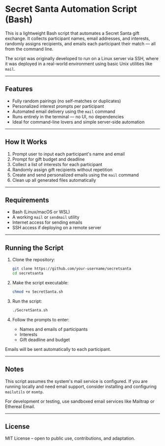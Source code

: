# Secret Santa Automation Script (Bash)

This is a lightweight Bash script that automates a Secret Santa gift exchange. It collects participant names, email addresses, and interests, randomly assigns recipients, and emails each participant their match — all from the command line.

The script was originally developed to run on a Linux server via SSH, where it was deployed in a real-world environment using basic Unix utilities like `mail`.

---

## Features

- Fully random pairings (no self-matches or duplicates)
- Personalized interest prompts per participant
- Automated email delivery using the `mail` command
- Runs entirely in the terminal — no UI, no dependencies
- Ideal for command-line lovers and simple server-side automation

---

## How It Works

1. Prompt user to input each participant's name and email
2. Prompt for gift budget and deadline
3. Collect a list of interests for each participant
4. Randomly assign gift recipients without repetition
5. Create and send personalized emails using the `mail` command
6. Clean up all generated files automatically

---

## Requirements

- Bash (Linux/macOS or WSL)
- A working `mail` or `sendmail` utility
- Internet access for sending emails
- SSH access if deploying on a remote server

---

## Running the Script

1. Clone the repository:

   ```bash
   git clone https://github.com/your-username/secretsanta
   cd secretsanta
   ```

2. Make the script executable:

   ```bash
   chmod +x SecretSanta.sh
   ```

3. Run the script:

   ```bash
   ./SecretSanta.sh
   ```

4. Follow the prompts to enter:
   - Names and emails of participants
   - Interests
   - Gift deadline and budget

Emails will be sent automatically to each participant.

---

## Notes

This script assumes the system's mail service is configured. If you are running locally and need email support, consider installing and configuring `mailutils` or `msmtp`.

For development or testing, use sandboxed email services like Mailtrap or Ethereal Email.

---

## License

MIT License – open to public use, contributions, and adaptation.

